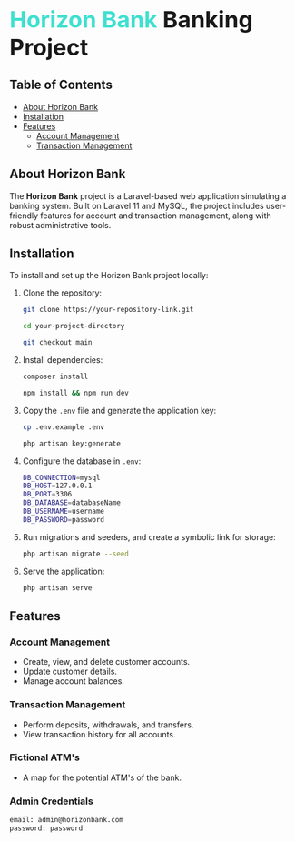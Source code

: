 <span style="font-size: 40px; font-weight: bold"> <span style="color:turquoise ">Horizon Bank</span> Banking Project</span>

## Table of Contents

-   [About Horizon Bank](#about-horizon-bank)
-   [Installation](#installation)
-   [Features](#features)
    -   [Account Management](#account-management)
    -   [Transaction Management](#transaction-management)

## About Horizon Bank

The **Horizon Bank** project is a Laravel-based web application simulating a banking system. Built on Laravel 11 and MySQL, the project includes user-friendly features for account and transaction management, along with robust administrative tools.

## Installation

To install and set up the Horizon Bank project locally:

1. Clone the repository:

    ```bash
    git clone https://your-repository-link.git

    cd your-project-directory

    git checkout main
    ```

2. Install dependencies:

    ```bash
    composer install

    npm install && npm run dev
    ```

3. Copy the `.env` file and generate the application key:

    ```bash
    cp .env.example .env

    php artisan key:generate
    ```

4. Configure the database in `.env`:

    ```bash
    DB_CONNECTION=mysql
    DB_HOST=127.0.0.1
    DB_PORT=3306
    DB_DATABASE=databaseName
    DB_USERNAME=username
    DB_PASSWORD=password
    ```

5. Run migrations and seeders, and create a symbolic link for storage:

    ```bash
    php artisan migrate --seed
    ```

6. Serve the application:

    ```bash
    php artisan serve
    ```

## Features

### Account Management

-   Create, view, and delete customer accounts.
-   Update customer details.
-   Manage account balances.

### Transaction Management

-   Perform deposits, withdrawals, and transfers.
-   View transaction history for all accounts.

### Fictional ATM's

-   A map for the potential ATM's of the bank.

### Admin Credentials

```bash
email: admin@horizonbank.com
password: password
```
